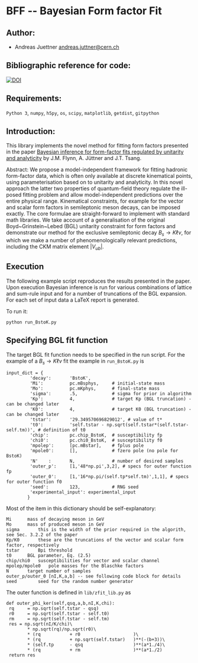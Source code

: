 # BFF -- Bayesian Form factor Fit

## Author:
 - Andreas Juettner    <andreas.juttner@cern.ch>

## Bibliographic reference for code:
[![DOI](https://zenodo.org/badge/623083004.svg)](https://zenodo.org/badge/latestdoi/623083004)

## Requirements:

```Python 3```, ```numpy```, ```h5py```, ```os```, ```scipy```, ```matplotlib```, ```getdist```, ```gitpython```

## Introduction:
This library implements the novel method for fitting form factors presented in the paper
[Bayesian inference for form-factor fits regulated by unitarity and analyticity](https://arxiv.org/abs/2303.11285)
by J.M. Flynn, A. Jüttner and J.T. Tsang. 

Abstract: We propose a model-independent framework for fitting hadronic form-factor data, which is often only available at discrete kinematical points, using parameterisation based on to unitarity and analyticity. In this novel approach the latter two properties of quantum-field theory regulate the ill-posed fitting problem and allow model-independent predictions over the entire physical range. Kinematical constraints, for example for the vector and scalar form factors in semileptonic meson decays, can be imposed exactly. The  core formulae are straight-forward to implement with standard math libraries. We take account of a generalisation of the original Boyd~Grinstein~Lebed (BGL) unitarity constraint for form factors and demonstrate our method for the exclusive semileptonic decay $B_s\to K \ell \nu$, for which we make a number of phenomenologically relevant predictions, including  the CKM matrix element $|V_{ub}|$.
 
## Execution
The following example script reproduces the results presented in the paper. Upon execution 
Bayesian inference is run for various combinations of lattice and sum-rule input and for
a number of truncations of the BGL expansion. For each set of input data a LaTeX report
is generated.

To run it:

```python run_BstoK.py```

## Specifying BGL fit function
The target BGL fit function needs to be specified in the run script. For the example of a $B_s\to K\ell\nu$ fit
the example in  `run_BstoK.py` is
```
input_dict = {
         'decay':       'BstoK',
         'Mi':          pc.mBsphys,     # initial-state mass
         'Mo':          pc.mKphys,      # final-state mass
         'sigma':       .5,             # sigma for prior in algorithm
         'Kp':          4,              # target Kp (BGL truncation) - can be changed later
         'K0':          4,              # target K0 (BGL truncation) - can be changed later
         'tstar':       '29.349570696829012', # value of t*
         't0':          'self.tstar - np.sqrt(self.tstar*(self.tstar-self.tm))', # definition of t0
         'chip':        pc.chip_BstoK,  # susceptibility fp
         'chi0':        pc.chi0_BstoK,  # susceptibility f0
         'mpolep':      [pc.mBstar],    # fplus pole
         'mpole0':      [],             # fzero pole (no pole for BstoK)
         'N'    :       N,              # number of desired samples
         'outer_p':     [1,'48*np.pi',3,2], # specs for outer function fp
         'outer_0':     [1,'16*np.pi/(self.tp*self.tm)',1,1], # specs for outer function f0
         'seed':        123,            # RNG seed
         'experimental_input': experimental_input
        }
```

Most of the item in this dictionary should be self-explanatory:
```
Mi		mass of decaying meson in GeV
Mo		mass of produced meson in GeV
sigma		this is the width of the prior required in the algorith, see Sec. 3.2.2 of the paper
Kp/K0		these are the truncations of the vector and scalar form factor, respectively
tstar 		Bpi threshold
t0		BGL parameter, Eq. (2.5)
chip/chi0	susceptibilities for vector and scalar channel
mpolep/mpole0	pole masses for the Blaschke factors
N		target number of samples
outer_p/outer_0	[nI,K,a,b] -- see following code block for details
seed		seed for the random number generator
```
The outer function is defined in `lib/zfit_lib.py` as 
```
def outer_phi_ker(self,qsq,a,b,nI,K,chi):
 rq     = np.sqrt(self.tstar - qsq)
 r0     = np.sqrt(self.tstar - self.t0)
 rm     = np.sqrt(self.tstar - self.tm)
 res = np.sqrt(nI/K/chi)\
        * np.sqrt(rq)/np.sqrt(r0)\
        * (rq           + r0                    )\
        * (rq           + np.sqrt(self.tstar)   )**(-(b+3))\
        * (self.tp      - qsq                   )**(a*1./4)\
        * (rq           + rm                    )**(a*1./2)
 return res
```
